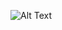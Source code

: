 ![Alt Text](https://storage.googleapis.com/gweb-uniblog-publish-prod/original_images/Social_dino-with-hat.gif)
